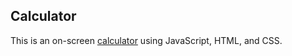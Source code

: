 
## Calculator
This is an on-screen [calculator](https://marcel-balint.github.io/calculator/.) using JavaScript, HTML, and CSS.